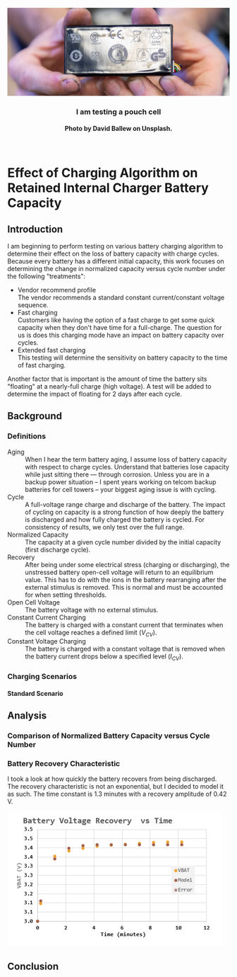 ![Pouch Cell](./Images/PouchCellPicture.png)
<br>
<h3 align=center>I am testing a pouch cell</h2>
<h4 align=center>Photo by David Ballew on Unsplash.</h3>
<br>


# Effect of Charging Algorithm on Retained Internal Charger Battery Capacity

## Introduction

I am beginning to perform testing on various battery charging algorithm to determine their effect on the loss of battery capacity with charge cycles. Because every battery has a different initial capacity, this work focuses on determining the change in normalized capacity versus cycle number under the following "treatments":

* Vendor recommend profile<br>The vendor recommends a standard constant current/constant voltage sequence.
* Fast charging<br>Customers like having the option of a fast charge to get some quick capacity when they don't have time for a full-charge. The question for us is does this charging mode have an impact on battery capacity over cycles.
* Extended fast charging<br>This testing will determine the sensitivity on battery capacity to the time of fast charging.

Another factor that is important is the amount of time the battery sits "floating" at a nearly-full charge (high voltage). A test will be added to determine the impact of floating for 2 days after each cycle.

## Background

### Definitions

<dl>
<dt>Aging</dt>
<dd>When I hear the term battery aging, I assume loss of battery capacity with respect to charge cycles. Understand that batteries lose capacity while just sitting there — through corrosion. Unless you are in a backup power situation – I spent years working on telcom backup batteries for cell towers – your biggest aging issue is with cycling.</dd>
<dt>Cycle</dt>
<dd>A full-voltage range charge and discharge of the battery. The impact of cycling on capacity is a strong function of how deeply the battery is discharged and how fully charged the battery is cycled. For consistency of results, we only test over the full range.</dd>
<dt>Normalized Capacity</dt>
<dd>The capacity at a given cycle number divided by the initial capacity (first discharge cycle).</dd>
<dt>Recovery</dt>
<dd>After being under some electrical stress (charging or discharging), the unstressed battery open-cell voltage will return to an equilibrium value. This has to do with the ions in the battery rearranging after the external stimulus is removed. This is normal and must be accounted for when setting thresholds.</dd>
<dt>Open Cell Voltage</dt>
<dd>The battery voltage with no external stimulus.</dd>
<dt>Constant Current Charging</dt>
<dd>The battery is charged with a constant current that terminates when the cell voltage reaches a defined limit (<i>V<sub>CV</sub></i>).</dd>
<dt>Constant Voltage Charging</dt>
<dd>The battery is charged with a constant voltage that is removed when the battery current drops below a specified level (<i>I<sub>CV</sub></i>).</dd>
</dl>

### Charging Scenarios

#### Standard Scenario


## Analysis

### Comparison of Normalized Battery Capacity versus Cycle Number

### Battery Recovery Characteristic

I took a look at how quickly the battery recovers from being discharged. The recovery characteristic is not an exponential, but I decided to model it as such. The time constant is 1.3 minutes with a recovery amplitude of 0.42 V.

![Battery Recovery Data](Images/BatteryRecovery.png)

## Conclusion
